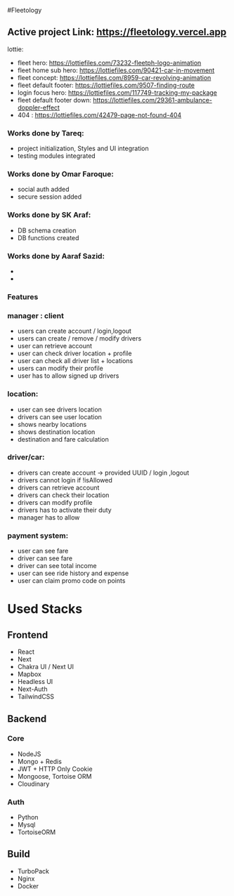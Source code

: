 #Fleetology

## Active project Link: https://fleetology.vercel.app

lottie:

-   fleet hero: https://lottiefiles.com/73232-fleetph-logo-animation
-   fleet home sub hero: https://lottiefiles.com/90421-car-in-movement
-   fleet concept: https://lottiefiles.com/8959-car-revolving-animation
-   fleet default footer: https://lottiefiles.com/9507-finding-route
-   login focus hero: https://lottiefiles.com/117749-tracking-my-package
-   fleet default footer down: https://lottiefiles.com/29361-ambulance-doppler-effect
-   404 : https://lottiefiles.com/42479-page-not-found-404

### Works done by Tareq:

-   project initialization, Styles and UI integration
-   testing modules integrated

### Works done by Omar Faroque:

-   social auth added
-   secure session added

### Works done by SK Araf:

-   DB schema creation
-   DB functions created

### Works done by Aaraf Sazid:

-
-

### Features

### manager : client

-   users can create account / login,logout
-   users can create / remove / modify drivers
-   user can retrieve account
-   user can check driver location + profile
-   user can check all driver list + locations
-   users can modify their profile
-   user has to allow signed up drivers

### location:

-   user can see drivers location
-   drivers can see user location
-   shows nearby locations
-   shows destination location
-   destination and fare calculation

### driver/car:

-   drivers can create account -> provided UUID / login ,logout
-   drivers cannot login if !isAllowed
-   drivers can retrieve account
-   drivers can check their location
-   drivers can modify profile
-   drivers has to activate their duty
-   manager has to allow

### payment system:

-   user can see fare
-   driver can see fare
-   driver can see total income
-   user can see ride history and expense
-   user can claim promo code on points

# Used Stacks

## Frontend

-   React
-   Next
-   Chakra UI / Next UI
-   Mapbox
-   Headless UI
-   Next-Auth
-   TailwindCSS

## Backend

### Core

-   NodeJS
-   Mongo + Redis
-   JWT + HTTP Only Cookie
-   Mongoose, Tortoise ORM
-   Cloudinary

### Auth

-   Python
-   Mysql
-   TortoiseORM

## Build

-   TurboPack
-   Nginx
-   Docker
